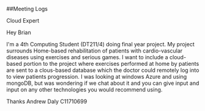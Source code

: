 ##Meeting Logs


Cloud Expert

Hey Brian

I'm a 4th Computing Student (DT211/4) doing final year project. My project surrounds Home-based rehabilitation of patients with cardio-vascular diseases using exercises and serious games. I want to include a cloud-based portion to the project where exercises performed at home by patients are sent to a clous-based database which the doctor could remotely log into to view patients progression. I was looking at windows Azure and using mongoDB, but was wondering if we chat about it and you can give input and input on any other technologies you would recommend using.

Thanks
Andrew Daly
C11710699




